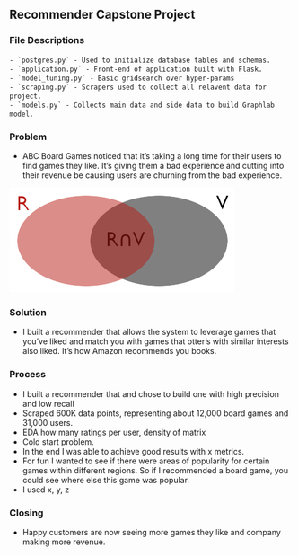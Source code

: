 ## Recommender Capstone Project

### File Descriptions
	- `postgres.py` - Used to initialize database tables and schemas.
	- `application.py` - Front-end of application built with Flask.
	- `model_tuning.py` - Basic gridsearch over hyper-params
	- `scraping.py` - Scrapers used to collect all relavent data for project.
	- `models.py` - Collects main data and side data to build Graphlab model.

### Problem
- ABC Board Games noticed that it’s taking a long time for their users to find games they like. It’s giving them a bad experience and cutting into their revenue be causing users are churning from the bad experience.

![Alt text](/img/venn.png?raw=true "Image Title")

### Solution
- I built a recommender that allows the system to leverage games that you’ve liked and match you with games that otter’s with similar interests also liked. It’s how Amazon recommends you books. 

### Process
-  I built a recommender that and chose to build one with high precision and low recall
- Scraped 600K data points, representing about 12,000 board games and 31,000 users.
- EDA how many ratings per user, density of matrix
- Cold start problem.
- In the end I was able to achieve good results with x metrics.
- For fun I wanted to see if there were areas of popularity for certain games within different regions. So if I recommended a board game, you could see where else this game was popular.
- I used x, y, z

### Closing
- Happy customers are now seeing more games they like and company making more revenue.

